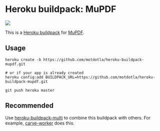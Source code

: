 # Heroku buildpack: MuPDF

![](https://raw.githubusercontent.com/motdotla/heroku-buildpack-mupdf/master/heroku-buildpack-mupdf.jpg)

This is a [Heroku buildpack](http://devcenter.heroku.com/articles/buildpacks) for [MuPDF](http://www.mupdf.com/). 

## Usage

```
heroku create -b https://github.com/motdotla/heroku-buildpack-mupdf.git

# or if your app is already created
heroku config:add BUILDPACK_URL=https://github.com/motdotla/heroku-buildpack-mupdf.git

git push heroku master
```

## Recommended

Use [heroku-buildpack-multi](https://github.com/ddollar/heroku-buildpack-multi) to combine this buildpack with others. For example, [carve-worker](http://github.com/motdotla/carve-worker) does this.
